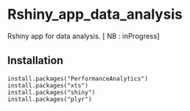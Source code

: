 # Rshiny_app_data_analysis
Rshiny app for data analysis. 
[ NB : inProgress] 

## Installation
```
install.packages("PerformanceAnalytics")
install.packages("xts")
install.packages("shiny")
install.packages("plyr")

```
